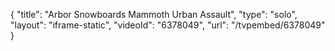 {
    "title": "Arbor Snowboards Mammoth Urban Assault",
    "type": "solo",
    "layout": "iframe-static",
    "videoId": "6378049",
    "url": "\/tvpembed\/6378049"
}